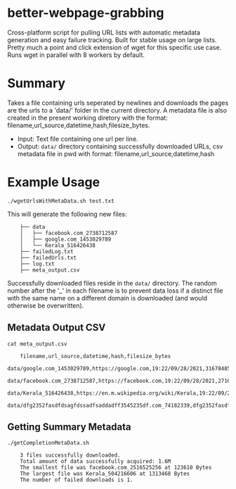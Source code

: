 # better-webpage-grabbing
Cross-platform script for pulling URL lists with automatic metadata generation and easy failure tracking. Built for stable usage on large lists. Pretty much a point and click extension of wget for this specific use case. Runs wget in parallel with 8 workers by default. 

# Summary

Takes a file containing urls seperated by newlines and downloads the pages are the urls to a 'data/' folder in the current directory. A metadata file is also created in the present working diretory with the format: filename,url_source,datetime,hash,filesize_bytes.

* Input: Text file containing one url per line.
* Output: `data/` directory containing successfully downloaded URLs, csv metadata file in pwd with format: filename,url_source,datetime,hash
# Example Usage

`./wgetUrlsWithMetaData.sh test.txt`

This will generate the following new files: 

        ├── data
        │   ├── facebook.com_2738712587
        │   ├── google.com_1453029789
        │   └── Kerala_516426438
        ├── failedLog.txt
        ├── failedUrls.txt
        ├── log.txt
        ├── meta_output.csv

Successfully downloaded files reside in the `data/` directory. The random number after the '_' in each filename is to prevent data loss if a distinct file with the same name on a different domain is downloaded (and would otherwise be overwritten).

## Metadata Output CSV

`cat meta_output.csv`

        filename,url_source,datetime,hash,filesize_bytes
        data/google.com_1453029789,https://google.com,19:22/09/28/2021,3167848543,166391
        data/facebook.com_2738712587,https://facebook.com,19:22/09/28/2021,271623169,123585
        data/Kerala_516426438,https://en.m.wikipedia.org/wiki/Kerala,19:22/09/28/2021,4241811873,1313468
        data/dfg2352fasdfdsagfdssadfsaddadff3545235df.com_74182339,dfg2352fasdfdsagfdssadfsaddadff3545235df.com,19:22/09/28/2021,4294967295,0

## Getting Summary Metadata

`./getCompletionMetaData.sh`

        3 files successfully downloaded.
        Total amount of data successfully acquired: 1.6M
        The smallest file was facebook.com_2516525256 at 123610 Bytes
        The largest file was Kerala_504216606 at 1313468 Bytes
        The number of failed downloads is 1.